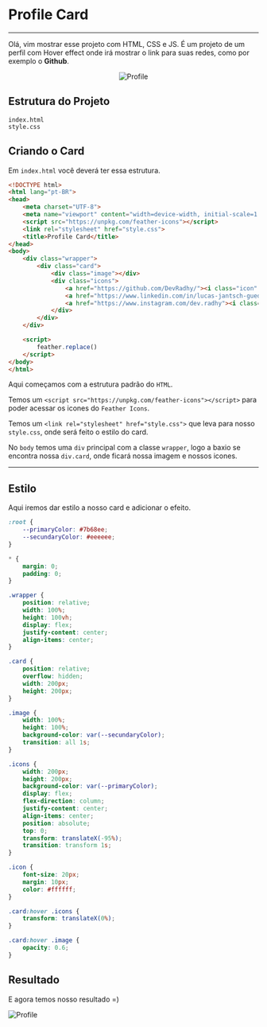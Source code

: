 # Profile Card

---

Olá, vim mostrar esse projeto com HTML, CSS e JS. É um projeto de um perfil com Hover effect onde irá mostrar o link para suas redes, como por exemplo o **Github**.

<p align="center">
    <img src="https://user-images.githubusercontent.com/50425715/87857948-02f54480-c901-11ea-99de-32500faa27dd.gif" alt="Profile">
</p>

## Estrutura do Projeto

```
index.html
style.css
```

## Criando o Card

Em `index.html` você deverá ter essa estrutura.

```html
<!DOCTYPE html>
<html lang="pt-BR">
<head>
    <meta charset="UTF-8">
    <meta name="viewport" content="width=device-width, initial-scale=1.0">
    <script src="https://unpkg.com/feather-icons"></script>
    <link rel="stylesheet" href="style.css">
    <title>Profile Card</title>
</head>
<body>
    <div class="wrapper">
        <div class="card">
            <div class="image"></div>
            <div class="icons">
                <a href="https://github.com/DevRadhy/"><i class="icon" data-feather="github"></i></a>
                <a href="https://www.linkedin.com/in/lucas-jantsch-guedes-53262515a/"><i class="icon" data-feather="linkedin"></i></a>
                <a href="https://www.instagram.com/dev.radhy"><i class="icon" data-feather="instagram"></i></a>
            </div>
        </div>
    </div>

    <script>
        feather.replace()
    </script>
</body>
</html>
```

Aqui começamos com a estrutura padrão do `HTML`.

Temos um `<script src="https://unpkg.com/feather-icons"></script>` para poder acessar os icones do `Feather Icons`.

Temos um `<link rel="stylesheet" href="style.css">` que leva para nosso `style.css`, onde será feito o estilo do card.

No `body` temos uma `div` principal com a classe `wrapper`, logo a baxio se encontra nossa `div.card`, onde ficará nossa imagem e nossos icones.

---

## Estilo

Aqui iremos dar estilo a nosso card e adicionar o efeito.

```css
:root {
    --primaryColor: #7b68ee;
    --secundaryColor: #eeeeee;
}

* {
    margin: 0;
    padding: 0;
}

.wrapper {
    position: relative;
    width: 100%;
    height: 100vh;
    display: flex;
    justify-content: center;
    align-items: center;
}

.card {
    position: relative;
    overflow: hidden;
    width: 200px;
    height: 200px;
}

.image {
    width: 100%;
    height: 100%;
    background-color: var(--secundaryColor);
    transition: all 1s;
}

.icons {
    width: 200px;
    height: 200px;
    background-color: var(--primaryColor);
    display: flex;
    flex-direction: column;
    justify-content: center;
    align-items: center;
    position: absolute;
    top: 0;
    transform: translateX(-95%);
    transition: transform 1s;
}

.icon {
    font-size: 20px;
    margin: 10px;
    color: #ffffff;
}

.card:hover .icons {
    transform: translateX(0%);
}

.card:hover .image {
    opacity: 0.6;
}
```

## Resultado

E agora temos nosso resultado =)

![Profile](https://user-images.githubusercontent.com/50425715/87857948-02f54480-c901-11ea-99de-32500faa27dd.gif)
